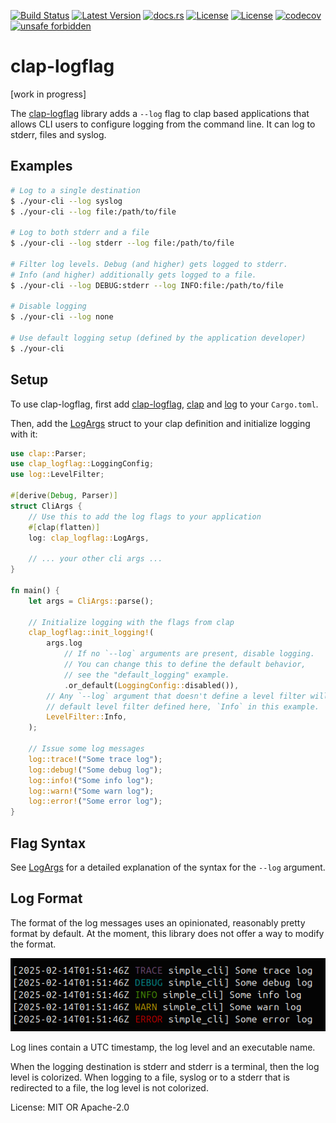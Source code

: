 [![Build Status](https://github.com/smessmer/clap-logflag/actions/workflows/ci.yml/badge.svg)](https://github.com/smessmer/clap-logflag/actions/workflows/ci.yml)
[![Latest Version](https://img.shields.io/crates/v/clap-logflag.svg)](https://crates.io/crates/clap-logflag)
[![docs.rs](https://docs.rs/clap-logflag/badge.svg)](https://docs.rs/clap-logflag)
[![License](https://img.shields.io/badge/license-MIT-blue.svg)](https://github.com/smessmer/clap-logflag/blob/master/LICENSE-MIT)
[![License](https://img.shields.io/badge/license-APACHE-blue.svg)](https://github.com/smessmer/clap-logflag/blob/master/LICENSE-APACHE)
[![codecov](https://codecov.io/gh/smessmer/clap-logflag/branch/master/graph/badge.svg?token=FRSBH7YYA9)](https://codecov.io/gh/smessmer/clap-logflag)
[![unsafe forbidden](https://img.shields.io/badge/unsafe-forbidden-success.svg)](https://github.com/rust-secure-code/safety-dance/)

# clap-logflag

<!-- cargo-rdme start -->

[work in progress]

The [clap-logflag](https://crates.io/crates/clap-logflag) library adds a `--log` flag to clap based applications
that allows CLI users to configure logging from the command line.
It can log to stderr, files and syslog.

## Examples
```bash
# Log to a single destination
$ ./your-cli --log syslog
$ ./your-cli --log file:/path/to/file

# Log to both stderr and a file
$ ./your-cli --log stderr --log file:/path/to/file

# Filter log levels. Debug (and higher) gets logged to stderr.
# Info (and higher) additionally gets logged to a file.
$ ./your-cli --log DEBUG:stderr --log INFO:file:/path/to/file

# Disable logging
$ ./your-cli --log none

# Use default logging setup (defined by the application developer)
$ ./your-cli
```

## Setup
To use clap-logflag, first add [clap-logflag](https://crates.io/crates/clap-logflag), [clap](https://crates.io/crates/clap) and [log](https://crates.io/crates/log) to your `Cargo.toml`.

Then, add the [LogArgs](https://docs.rs/clap-logflag/latest/clap_logflag/clap/struct.LogArgs.html) struct to your clap definition and initialize logging with it:

```rust
use clap::Parser;
use clap_logflag::LoggingConfig;
use log::LevelFilter;

#[derive(Debug, Parser)]
struct CliArgs {
    // Use this to add the log flags to your application
    #[clap(flatten)]
    log: clap_logflag::LogArgs,
    
    // ... your other cli args ...
}

fn main() {
    let args = CliArgs::parse();

    // Initialize logging with the flags from clap
    clap_logflag::init_logging!(
        args.log
            // If no `--log` arguments are present, disable logging.
            // You can change this to define the default behavior,
            // see the "default_logging" example.
            .or_default(LoggingConfig::disabled()),
        // Any `--log` argument that doesn't define a level filter will use the
        // default level filter defined here, `Info` in this example.
        LevelFilter::Info,
    );

    // Issue some log messages
    log::trace!("Some trace log");
    log::debug!("Some debug log");
    log::info!("Some info log");
    log::warn!("Some warn log");
    log::error!("Some error log");
}
```

## Flag Syntax
See [LogArgs](https://docs.rs/clap-logflag/latest/clap_logflag/clap/struct.LogArgs.html) for a detailed explanation of the syntax for the `--log` argument.

## Log Format
The format of the log messages uses an opinionated, reasonably pretty format by default. At the moment, this library does not offer a way to modify the format.

![Example log file](example_log.png)

Log lines contain a UTC timestamp, the log level and an executable name.

When the logging destination is stderr and stderr is a terminal, then the log level is colorized.
When logging to a file, syslog or to a stderr that is redirected to a file, the log level is not colorized.

<!-- cargo-rdme end -->

License: MIT OR Apache-2.0
